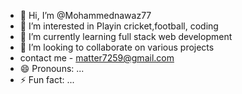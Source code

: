 - 👋 Hi, I’m @Mohammednawaz77
- 👀 I’m interested in Playin cricket,football, coding
- 🌱 I’m currently learning full stack web development
- 💞️ I’m looking to collaborate on various projects
- contact me - matter7259@gmail.com
- 😄 Pronouns: ...
- ⚡ Fun fact: ...

<!---
Mohammednawaz77/Mohammednawaz77 is a ✨ special ✨ repository because its `README.md` (this file) appears on your GitHub profile.
You can click the Preview link to take a look at your changes.
--->
